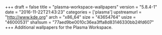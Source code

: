 +++
draft = false
title = "plasma-workspace-wallpapers"
version = "5.8.4-1"
date = "2016-11-22T21:43:23"
categories = ['plasma']
upstreamurl = "http://www.kde.org"
arch = "x86_64"
size = "43654764"
usize = "46000531"
sha1sum = "77aed9be0010c36ea3ffa8d83146330bb24fd607"
+++
Additional wallpapers for the Plasma Workspace.